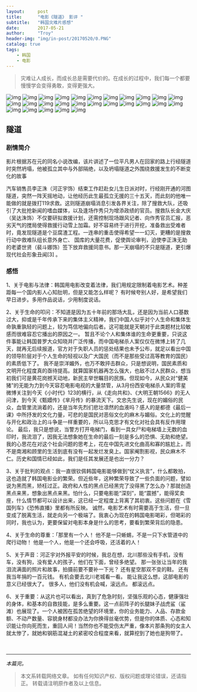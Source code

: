 ```yaml
---
layout:     post
title:      "电影《隧道》 影评 "
subtitle:   "韩国灾难片感想"
date:       2017-05-21
author:     "Troy"
header-img: "img/in-post/20170520/0.PNG"
catalog: true
tags:
    - 韩国
    - 电影
---
```

> 灾难让人成长，而成长总是需要代价的。在成长的过程中，我们每一个都要慢慢学会变得勇敢，变得更强大。

![img](/img/in-post/20170520/1.PNG)
![img](/img/in-post/20170520/2.PNG)
![img](/img/in-post/20170520/3.PNG)
![img](/img/in-post/20170520/4.PNG)
![img](/img/in-post/20170520/5.PNG)
![img](/img/in-post/20170520/6.PNG)
![img](/img/in-post/20170520/7.PNG)
![img](/img/in-post/20170520/8.PNG)
![img](/img/in-post/20170520/9.PNG)
![img](/img/in-post/20170520/10.PNG)
![img](/img/in-post/20170520/11.PNG)
![img](/img/in-post/20170520/12.PNG)
![img](/img/in-post/20170520/13.PNG)
![img](/img/in-post/20170520/14.PNG)
![img](/img/in-post/20170520/15.PNG)
![img](/img/in-post/20170520/16.PNG)
![img](/img/in-post/20170520/17.PNG)
![img](/img/in-post/20170520/18.PNG)
![img](/img/in-post/20170520/19.PNG)
![img](/img/in-post/20170520/20.PNG)
![img](/img/in-post/20170520/21.PNG)
![img](/img/in-post/20170520/22.PNG)
![img](/img/in-post/20170520/23.PNG)
![img](/img/in-post/20170520/24.PNG)
![img](/img/in-post/20170520/25.PNG)
![img](/img/in-post/20170520/26.PNG)
![img](/img/in-post/20170520/27.PNG)

## 隧道

### 剧情简介

影片根据苏在元的同名小说改编，该片讲述了一位平凡男人在回家的路上行经隧道时突然坍塌，他被孤立其中与外部隔绝，以及坍塌隧道之外围绕救援发生的不断变化的故事

汽车销售员李正洙（河正宇饰）结束工作赶赴女儿生日派对时，行经刚开通的河图隧道，突然一阵天摇地动，让他经历此生最孤立无援的三十五天，而此刻的他唯一能做的就是拨打119求救。这则隧道崩塌消息引发各界关注，除了搜救大队，还吸引了大批抢新闻的嗜血媒体，以及逢场作秀只为增添政绩的官员。搜救队长金大庆（吴达洙饰）不仅要研拟救援计划，还需控制现场跟风记者、向作秀官员汇报，恶劣天气的搅局使得救援行动雪上加霜。好不容易终于进行开挖，准备救出受难者时，竟发现隧道是个豆腐渣工程。一连串的重击使得希望一一幻灭，更糟的是搜救行动中救难队组长意外身亡、 国库的大量花费，促使舆论审判，迫使李正洙无助的老婆世贤（裴斗娜饰）签下放弃救援同意书。那一天崩塌的不只是隧道，更引爆现代社会形象丑闻[3]  。

### 感悟

1、关于电影与法律：韩国用电影改变着法律，我们用规定限制着电影艺术。种差距每一个国内影人心知肚明，但是又能怎么样呢？ 有时候夸别人好，是希望我们早日进步。多用作品说话，少用制度说话。

2、关于生命的叩问：不知道是因为五十年前的那场大乱，还是因为当前人口基数过大，抑或是千年传承下来的集体主义精神，我们中国人似乎对个人生命和集体生命孰重孰轻的问题上，较为笃信地偏向后者。这可能就是天朝对于此类题材比较敏感而很难容忍它播出的原因之一。 暂且不论个人和集体谁的生命更重要，只说这件事能让韩国普罗大众知晓并广泛传播，而中国电梯杀人案仅仅在微博上转了几天，就再无后续报道，官方对于失职人员的惩处结果也未予公布，就足以看出中国的领导阶层对于个人生命的轻视以及广大国民（而不是那些受过高等教育的国民）的素质低下了。 我不是崇洋媚外，也万不敢抨击群众，只是想说明，国民素质和文明开化程度真的亟待提高。就算国家机器再怎么强大，也敌不过人民群众，想当初我们可是黄花岗撼天动地，新民主举世瞩目的民族。但现如今，从民众对“健美猪”的无能为力到今天容忍电影电视的大量禁管，从3月份西安电梯杀人案的零星微博关注到今天《小时代》123的横行，从《走向共和》、《大明王朝1566》的无人问津，到今天《甄嬛传》《芈月传》的暴流天下。文忠先生说，现在的媚俗的民众，血管里流淌着的，还是当年先烈们悲壮凛然的血液吗？感人的是都德《最后一课》中所抒发的文化力量，可悲的是国民对恶俗文化的麻木与媚俗。文化上的觉醒与开化和政治上的斗争是一样重要的，所以马克思才有文化对社会具有反作用理论。 最后，我只是想说，当警方打开电梯门，看到一具女尸和电梯墙上无数的血印时，我流泪了，因我无法想象她在生命的最后一刻是多么的恐惧、无助和绝望。我的心思花在对这个社会问题的思考上，花在中国先进文化曲高和寡的尴尬上，而不是南湘和顾里的生活到底有没有一起发烂发臭上。国家阉割影视，民众麻木不仁。历史和国情已经如此，我们是任其发展还是也出一分力？

3、关于批判的观点：我一直很钦佩韩国电影能够做到“仗义执言”，什么都敢拍，这也造就了韩国电影业的繁荣。但近些年，这种繁荣导致了一些负面的问题，譬如说为黑而黑，矫枉过正。政府和人性的黑点已经黑完了没得黑了怎么办？那就创造黑点来黑，想象出黑点来黑。怕什么，只要电影能“深刻”，能“震撼”，能得奖卖座，什么情节都可以设计出来，这已经一定程度上背离了其初衷。这些问题在《雪国列车》《恐怖直播》里都有所反映。          诚然，电影艺术有时需要高于生活，但一旦变成了脱离生活，就走向另一个极端了。我衷心为现在的韩国电影喝彩，但喝彩的同时，我也认为，更要保留对电影本身是什么的思考，要看到繁荣背后的隐患。

4、关于生命的尊重：「那里有一个人！  他不是一只蜥蜴，不是一只下水管道中的爬行动物！  他是一个人，他是一个还会呼吸，还活着的人！

5、关于声音：河正宇对外报平安的时候，我总在想，北川那些没有手机，没有车，没有狗，没有爱人的孩子，他们在下面，曾经多绝望。 那一张张让当年的我泪流满面的照片和故事，拍摄前要不要补一下光？ 还有星空那双不变的鞋。 还有我当年捐的一百元钱。  有机会要去北川老城看一看。  能让我这么想，这部电影的意义已经很大了。  很多人，他们没有机会喊，滚远点。 都滚远点。

6、关于重要：从这片也可以看出，真到了危急时刻，坚强乐观的心态，健康强壮的身体，和基本的自救技能，是多么重要。这一点前阵子的长腿妹子战虎鲨（鲨滩）也展现了。一个人被困在孤苦绝望的环境里，你的业务能力、人品、存款金额、不动产数量、容貌身材都没办法为你换得丝毫优势，但是你的体质、心态和知识能让你向死而生，重回人间！当然你也不能受伤太严重，像本片那条狗的女主人就太惨了，就她和钢筋混凝土的紧密咬合程度来看，就算挖到了她也是狗带了。


　

-----

*本篇完。*



> 本文系转载网络文章。
> 如有任何知识产权、版权问题或理论错误，还请指正。
> 转载请注明原作者及以上信息。
